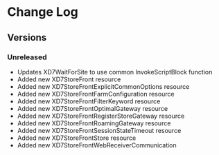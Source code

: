 # Change Log #

## Versions ##

### Unreleased ###

* Updates XD7WaitForSite to use common InvokeScriptBlock function
* Added new XD7StoreFront resource
* Added new XD7StoreFrontExplicitCommonOptions resource
* Added new XD7StoreFrontFarmConfiguration resource
* Added new XD7StoreFrontFilterKeyword resource
* Added new XD7StoreFrontOptimalGateway resource
* Added new XD7StoreFrontRegisterStoreGateway resource
* Added new XD7StoreFrontRoamingGateway resource
* Added new XD7StoreFrontSessionStateTimeout resource
* Added new XD7StoreFrontStore resource
* Added new XD7StoreFrontWebReceiverCommunication
